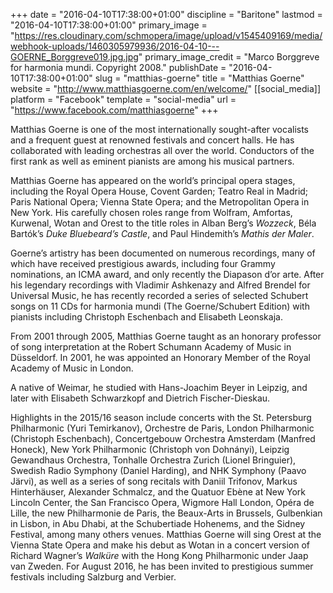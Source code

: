 +++
date = "2016-04-10T17:38:00+01:00"
discipline = "Baritone"
lastmod = "2016-04-10T17:38:00+01:00"
primary_image = "https://res.cloudinary.com/schmopera/image/upload/v1545409169/media/webhook-uploads/1460305979936/2016-04-10---GOERNE_Borggreve019.jpg.jpg"
primary_image_credit = "Marco Borggreve for harmonia mundi. Copyright 2008."
publishDate = "2016-04-10T17:38:00+01:00"
slug = "matthias-goerne"
title = "Matthias Goerne"
website = "http://www.matthiasgoerne.com/en/welcome/"
[[social_media]]
platform = "Facebook"
template = "social-media"
url = "https://www.facebook.com/matthiasgoerne"
+++

Matthias Goerne is one of the most internationally sought-after vocalists and a frequent guest at renowned festivals and concert halls. He has collaborated with leading orchestras all over the world. Conductors of the first rank as well as eminent pianists are among his musical partners.

Matthias Goerne has appeared on the world’s principal opera stages, including the Royal Opera House, Covent Garden; Teatro Real in Madrid; Paris National Opera; Vienna State Opera; and the Metropolitan Opera in New York. His carefully chosen roles range from Wolfram, Amfortas, Kurwenal, Wotan and Orest to the title roles in Alban Berg’s *Wozzeck*, Béla Bartók’s *Duke Bluebeard’s Castle*, and Paul Hindemithʼs *Mathis der Maler*.

Goerne’s artistry has been documented on numerous recordings, many of which have received prestigious awards, including four Grammy nominations, an ICMA award, and only recently the Diapason d’or arte. After his legendary recordings with Vladimir Ashkenazy and Alfred Brendel for Universal Music, he has recently recorded a series of selected Schubert songs on 11 CDs for harmonia mundi (The Goerne/Schubert Edition) with pianists including Christoph Eschenbach and Elisabeth Leonskaja.

From 2001 through 2005, Matthias Goerne taught as an honorary professor of song interpretation at the Robert Schumann Academy of Music in Düsseldorf. In 2001, he was appointed an Honorary Member of the Royal Academy of Music in London.

A native of Weimar, he studied with Hans-Joachim Beyer in Leipzig, and later with Elisabeth Schwarzkopf and Dietrich Fischer-Dieskau.

Highlights in the 2015/16 season include concerts with the St. Petersburg Philharmonic (Yuri Temirkanov), Orchestre de Paris, London Philharmonic (Christoph Eschenbach), Concertgebouw Orchestra Amsterdam (Manfred Honeck), New York Philharmonic (Christoph von Dohnányi), Leipzig Gewandhaus Orchestra, Tonhalle Orchestra Zurich (Lionel Bringuier), Swedish Radio Symphony (Daniel Harding), and NHK Symphony (Paavo Järvi), as well as a series of song recitals with Daniil Trifonov, Markus Hinterhäuser, Alexander Schmalcz, and the Quatuor Ebène at New York Lincoln Center, the San Francisco Opera, Wigmore Hall London, Opéra de Lille, the new Philharmonie de Paris, the Beaux-Arts in Brussels, Gulbenkian in Lisbon, in Abu Dhabi, at the Schubertiade Hohenems, and the Sidney Festival, among many others venues. Matthias Goerne will sing Orest at the Vienna State Opera and make his debut as Wotan in a concert version of Richard Wagner’s *Walküre* with the Hong Kong Philharmonic under Jaap van Zweden. For August 2016, he has been invited to prestigious summer festivals including Salzburg and Verbier.

